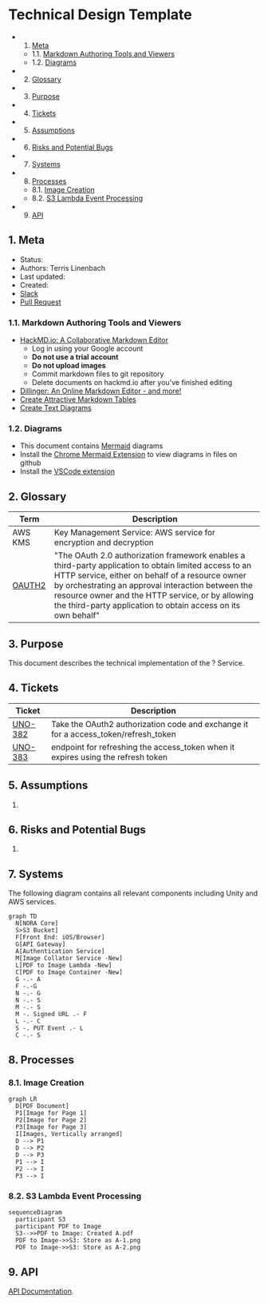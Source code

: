 # Technical Design Template

<!-- vscode-markdown-toc -->
* 1. [Meta](#Meta)
	* 1.1. [Markdown Authoring Tools and Viewers](#MarkdownAuthoringToolsandViewers)
	* 1.2. [Diagrams](#Diagrams)
* 2. [Glossary](#Glossary)
* 3. [Purpose](#Purpose)
* 4. [Tickets](#Tickets)
* 5. [Assumptions](#Assumptions)
* 6. [Risks and Potential Bugs](#RisksandPotentialBugs)
* 7. [Systems](#Systems)
* 8. [Processes](#Processes)
	* 8.1. [Image Creation](#ImageCreation)
	* 8.2. [S3 Lambda Event Processing](#S3LambdaEventProcessing)
* 9. [API](#API)

<!-- vscode-markdown-toc-config
	numbering=true
	autoSave=true
	/vscode-markdown-toc-config -->
<!-- /vscode-markdown-toc -->

##  1. <a name='Meta'></a>Meta

- Status: 
- Authors: Terris Linenbach
- Last updated:
- Created:
- [Slack](https://science37team.slack.com/messages/CLJS9SHCH)
- [Pull Request](https://github.com/Science37/lambda-pdf-to-img/pull/1) 

###  1.1. <a name='MarkdownAuthoringToolsandViewers'></a>Markdown Authoring Tools and Viewers

- [HackMD.io: A Collaborative Markdown Editor](https://hackmd.io)
  - Log in using your Google account
  - **Do not use a trial account**
  - **Do not upload images**
  - Commit markdown files to git repository
  - Delete documents on hackmd.io after you've finished editing
- [Dillinger: An Online Markdown Editor - and more!](https://dillinger.io/)
- [Create Attractive Markdown Tables](https://www.tablesgenerator.com/markdown_tables)
- [Create Text Diagrams](http://asciiflow.com/)

###  1.2. <a name='Diagrams'></a>Diagrams

- This document contains [Mermaid](https://mermaidjs.github.io/) diagrams
- Install the [Chrome Mermaid Extension](https://chrome.google.com/webstore/detail/github-%2B-mermaid/goiiopgdnkogdbjmncgedmgpoajilohe?hl=en-US) to view diagrams in files on github
- Install the [VSCode extension](https://marketplace.visualstudio.com/items?itemName=bierner.markdown-mermaid)

##  2. <a name='Glossary'></a>Glossary

| Term    | Description            |
|---------|------------------------|
| AWS KMS | Key Management Service: AWS service for encryption and decryption
| [OAUTH2](https://tools.ietf.org/html/rfc6749) | "The OAuth 2.0 authorization framework enables a third-party application to obtain limited access to an HTTP service, either on behalf of a resource owner by orchestrating an approval interaction between the resource owner and the HTTP service, or by allowing the third-party application to obtain access on its own behalf" |

##  3. <a name='Purpose'></a>Purpose

This document describes the technical implementation of the ? Service. 

##  4. <a name='Tickets'></a>Tickets

| Ticket | Description |
| ------ | ----------- |
| [UNO-382](https://science37.atlassian.net/browse/UNO-382) | Take the OAuth2 authorization code and exchange it for a access_token/refresh_token |
| [UNO-383](https://science37.atlassian.net/browse/UNO-383) | endpoint for refreshing the access_token when it expires using the refresh token |

##  5. <a name='Assumptions'></a>Assumptions

1. 

##  6. <a name='RisksandPotentialBugs'></a>Risks and Potential Bugs

1. 

##  7. <a name='Systems'></a>Systems

The following diagram contains all relevant components including Unity and AWS services.

```mermaid
graph TD
  N[NORA Core]
  S>S3 Bucket]
  F[Front End: iOS/Browser]
  G[API Gateway]
  A[Authentication Service]
  M[Image Collator Service -New] 
  L[PDF to Image Lambda -New]
  C[PDF to Image Container -New]
  G -.- A
  F -.-G
  N -.- G
  N -.- S
  M -.- S
  M -. Signed URL .- F
  L -.- C
  S -. PUT Event .- L
  C -.- S
```

##  8. <a name='Processes'></a>Processes

###  8.1. <a name='ImageCreation'></a>Image Creation

```mermaid
graph LR
  D[PDF Document]
  P1[Image for Page 1]
  P2[Image for Page 2]
  P3[Image for Page 3]
  I[Images, Vertically arranged]
  D --> P1
  D --> P2
  D --> P3
  P1 --> I
  P2 --> I
  P3 --> I
```

###  8.2. <a name='S3LambdaEventProcessing'></a>S3 Lambda Event Processing

```mermaid
sequenceDiagram
  participant S3
  participant PDF to Image
  S3-->>PDF to Image: Created A.pdf
  PDF to Image->>S3: Store as A-1.png
  PDF to Image->>S3: Store as A-2.png
```

##  9. <a name='API'></a>API

[API Documentation](api.md).
